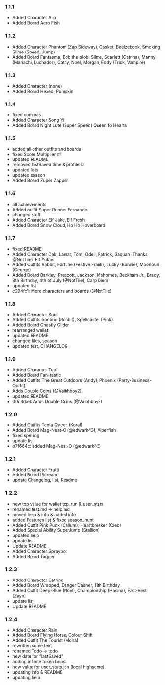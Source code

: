 ### 1.1.1

- Added Character Alia
- Added Board Aero Fish

### 1.1.2

- Added Character Phantom (Zap Sideway), Casket, Beelzebook, Smoking Slime (Speed, Jump)
- Added Board Fantasma, Bob the blob, Slime, Scarlett (Catrina), Manny (Mariachi, Luchador), Cathy, Noel, Morgan, Eddy (Trick, Vampire)

### 1.1.3

- Added Character (none)
- Added Board Hexed, Pumpkin

### 1.1.4

- fixed commas
- Added Character Song Yi
- Added Board Night Lute (Super Speed) Queen fo Hearts

### 1.1.5

- added all other outfits and boards
- fixed Score Multiplier #1
- updated README
- removed lastSaved time & profileID
- updated lists
- updated season
- Added Board Zuper Zapper

### 1.1.6

- all achievements
- Added outfit Super Runner Fernando
- changed stuff
- Added Character Elf Jake, Elf Fresh
- Added Board Snow Cloud, Ho Ho Hoverboard

### 1.1.7

- fixed README
- Added Character Dak, Lamar, Tom, Odell, Patrick, Saquan (Thanks @NotTiie), Elf Yutani
- Added Outfits Rabbit, Fortune (Festive Frank), Lucky (Bonnie), Moonbun (George)
- Added Board Barkley, Prescott, Jackson, Mahomes, Beckham Jr., Brady, 8th Birthday, 4th of July (@NotTiie), Carp Diem
- updated list
- c294fc1: More characters and boards (@NotTiie)

### 1.1.8

- Added Character Soul
- Added Outfits Ironbun (Robbit), Spellcaster (Pink)
- Added Board Ghastly Glider
- rearranged wallet
- updated README
- changed files, season
- updated test, CHANGELOG

### 1.1.9

- Added Character Tutti
- Added Board Fan-tastic
- Added Outfits The Great Outdoors (Andy), Phoenix (Party-Business-Outfit)
- Adds Double Coins (@Vaibhboy2)
- updated README
- 00c3da6: Adds Double Coins (@Vaibhboy2)

### 1.2.0

- Added Outfits Tenta Queen (Koral)
- Added Board Mag-Neat-O (@edwark43), Viperfish
- fixed spelling
- update list
- b7f664c: added Mag-Neat-O (@edwark43)

### 1.2.1

- Added Character Frutti
- Added Board IScream
- update Changelog, list, Readme

### 1.2.2

- new top value for wallet top_run & user_stats
- renamed test.md -> help.md
- moved help & info & added info
- added Features list & fixed season_hunt
- Added Outfit Pink Punk (Callum), Heartbreaker (Cleo)
- Added Special Ability SuperJump (Stallion)
- updated help
- update list
- Update README
- Added Character Spraybot
- Added Board Tagger

### 1.2.3

- Added Character Catrine
- Added Board Wrapped, Danger Dasher, 11th Birthday
- Added Outfit Deep-Blue (Noel), Championship (Hasina), East-Vest (Zayn)
- update list
- Update README

### 1.2.4

- Added Character Rain
- Added Board Flying Horse, Colour Shift
- Added Outfit The Tourist (Moira)
- rewritten some text
- renamed Todo -> todo
- new date for "lastSaved"
- adding infinite token boost
- new value for user_stats.jon (local highscore)
- updating info & README
- updating help
